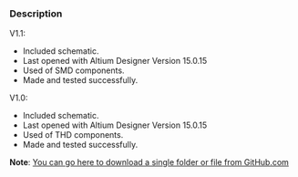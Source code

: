### Description

V1.1:
- Included schematic.
- Last opened with Altium Designer Version 15.0.15
- Used of SMD components.
- Made and tested successfully.

V1.0:
- Included schematic.
- Last opened with Altium Designer Version 15.0.15
- Used of THD components.
- Made and tested successfully.

**Note**: [You can go here to download a single folder or file from GitHub.com](https://minhaskamal.github.io/DownGit/#/home)
